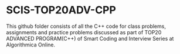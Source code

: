 # SCIS-TOP20ADV-CPP
This github folder consists of all the C++ code for class problems, assignments and practice problems discussed as part of TOP20 ADVANCED PROGRAM(C++) of Smart Coding and Interview Series at Algorithmica Online.
